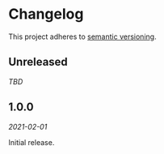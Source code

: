 # Changelog

This project adheres to [semantic versioning](https://semver.org).

## Unreleased

*TBD*


## 1.0.0

*2021-02-01*

Initial release.

